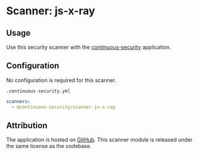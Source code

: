 # Scanner: js-x-ray

## Usage

Use this security scanner with the [continuous-security](https://github.com/acodeninja/continuous-security) application.

## Configuration

No configuration is required for this scanner.

`.continuous-security.yml`
```yaml
scanners:
  - @continuous-security/scanner-js-x-ray
```


## Attribution

The application is hosted on [GitHub](https://github.com/NodeSecure/js-x-ray).
This scanner module is released under the same license as the codebase.
